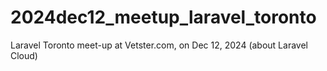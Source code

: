 # 2024dec12_meetup_laravel_toronto
Laravel Toronto meet-up at Vetster.com, on Dec 12, 2024 (about Laravel Cloud)
